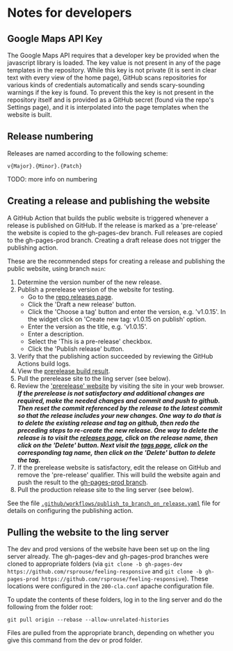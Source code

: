 # Notes for developers

## Google Maps API Key

The Google Maps API requires that a developer key be provided when the
javascript library is loaded. The key value is not present in any of the page
templates in the repository. While this key is not private (it is sent in
clear text with every view of the home page), GitHub scans repositories for
various kinds of credentials automatically and sends scary-sounding warnings
if the key is found. To prevent this the key is not present in the repository
itself and is provided as a GitHub secret (found via the repo's Settings page),
and it is interpolated into the page templates when the website is built.

## Release numbering

Releases are named according to the following scheme:

`v{Major}.{Minor}.{Patch}`

TODO: more info on numbering

## Creating a release and publishing the website

A GitHub Action that builds the public website is triggered whenever a
release is published on GitHub. If the release is marked as a
'pre-release' the website is copied to the gh-pages-dev branch. Full
releases are copied to the gh-pages-prod branch. Creating
a draft release does not trigger the publishing action.

These are the recommended steps for creating a release and publishing the
public website, using branch `main`:

1. Determine the version number of the new release.
1. Publish a prerelease version of the website for testing.
   * Go to the [repo releases page](releases).
   * Click the 'Draft a new release' button.
   * Click the 'Choose a tag' button and enter the version, e.g. 'v1.0.15'. In the widget click on 'Create new tag: v1.0.15 on publish' option.
   * Enter the version as the title, e.g. 'v1.0.15'.
   * Enter a description.
   * Select the 'This is a pre-release' checkbox.
   * Click the 'Publish release' button.
1. Verify that the publishing action succeeded by reviewing the GitHub
Actions build logs.
1. View the [prerelease build result](tree/gh-pages-dev).
1. Pull the prerelease site to the ling server (see below).
1. Review the
['prerelease' website](https://trill.linguistics.berkeley.edu)
by visiting the site in your web browser.
  ***If the prerelease is not satisfactory and additional changes are required,
make the needed changes and commit and push to github. Then reset the commit
referenced by the release to the latest commit so that the release includes
your new changes. One way to do that is to delete the existing
release and tag on github, then redo the preceding steps to re-create the new
release. One way to delete the release is to visit the
[releases page](releases), click on the release name, then click on the
'Delete' button. Next visit the [tags page](tags), click on the corresponding
tag name, then click on the 'Delete' button to delete the tag.***
1. If the prerelease website is satisfactory, edit the release on GitHub and
remove the 'pre-release' qualifier. This will build the website again and
push the result to the [gh-pages-prod branch](tree/gh-pages-prod).
1. Pull the production release site to the ling server (see below).

See the file [`.github/workflows/publish_to_branch_on_release.yaml`](../.github/workflows/publish_to_branch_on_release.yaml)
file for details on configuring the publishing action.

## Pulling the website to the ling server

The dev and prod versions of the website have been set up on the ling
server already. The gh-pages-dev and gh-pages-prod branches were cloned
to appropriate folders (via `git clone -b gh-pages-dev https://github.com/rsprouse/feeling-responsive` and `git clone -b gh-pages-prod https://github.com/rsprouse/feeling-responsive`). These locations were configured in the
`200-cla.conf` apache configuration file.

To update the contents of these folders, log in to the ling server and
do the following from the folder root:

`git pull origin --rebase --allow-unrelated-histories`

Files are pulled from the appropriate branch, depending on whether you
give this command from the dev or prod folder.
